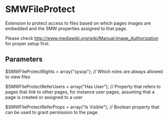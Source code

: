 # SMWFileProtect

Extension to protect access to files based on which pages images are embedded and the SMW properties assigned to that page.

Please check http://www.mediawiki.org/wiki/Manual:Image_Authorization for proper setup first.

## Parameters

$SMWFileProtectRights = array("sysop"); // Which roles are always allowed to view files

$SMWFileProtectReferUsers = array("Has User"); // Property that refers to pages that link to other pages, for instance user pages, assuming that a page is created or assigned to a user

$SMWFileProtectReferProps = array("Is Visible"); // Boolean property that can be used to grant permission to the page.


